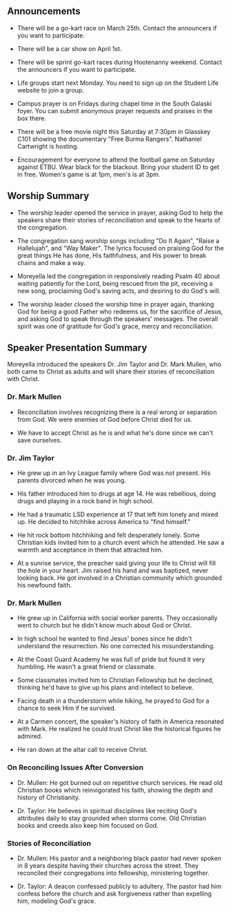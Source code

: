 

## Announcements

- There will be a go-kart race on March 25th. Contact the announcers if you want to participate.

- There will be a car show on April 1st. 

- There will be sprint go-kart races during Hootenanny weekend. Contact the announcers if you want to participate.

- Life groups start next Monday. You need to sign up on the Student Life website to join a group. 

- Campus prayer is on Fridays during chapel time in the South Galaski foyer. You can submit anonymous prayer requests and praises in the box there. 

- There will be a free movie night this Saturday at 7:30pm in Glasskey C101 showing the documentary "Free Burma Rangers". Nathaniel Cartwright is hosting.

- Encouragement for everyone to attend the football game on Saturday against ETBU. Wear black for the blackout. Bring your student ID to get in free. Women's game is at 1pm, men's is at 3pm.


## Worship Summary

- The worship leader opened the service in prayer, asking God to help the speakers share their stories of reconciliation and speak to the hearts of the congregation. 

- The congregation sang worship songs including "Do It Again", "Raise a Hallelujah", and "Way Maker". The lyrics focused on praising God for the great things He has done, His faithfulness, and His power to break chains and make a way.

- Moreyella led the congregation in responsively reading Psalm 40 about waiting patiently for the Lord, being rescued from the pit, receiving a new song, proclaiming God's saving acts, and desiring to do God's will. 

- The worship leader closed the worship time in prayer again, thanking God for being a good Father who redeems us, for the sacrifice of Jesus, and asking God to speak through the speakers' messages. The overall spirit was one of gratitude for God's grace, mercy and reconciliation.


## Speaker Presentation Summary

Moreyella introduced the speakers Dr. Jim Taylor and Dr. Mark Mullen, who both came to Christ as adults and will share their stories of reconciliation with Christ. 

### Dr. Mark Mullen

- Reconciliation involves recognizing there is a real wrong or separation from God. We were enemies of God before Christ died for us. 

- We have to accept Christ as he is and what he's done since we can't save ourselves.

### Dr. Jim Taylor

- He grew up in an Ivy League family where God was not present. His parents divorced when he was young. 

- His father introduced him to drugs at age 14. He was rebellious, doing drugs and playing in a rock band in high school. 

- He had a traumatic LSD experience at 17 that left him lonely and mixed up. He decided to hitchhike across America to "find himself."

- He hit rock bottom hitchhiking and felt desperately lonely. Some Christian kids invited him to a church event which he attended. He saw a warmth and acceptance in them that attracted him.

- At a sunrise service, the preacher said giving your life to Christ will fill the hole in your heart. Jim raised his hand and was baptized, never looking back. He got involved in a Christian community which grounded his newfound faith.

### Dr. Mark Mullen

- He grew up in California with social worker parents. They occasionally went to church but he didn't know much about God or Christ. 

- In high school he wanted to find Jesus' bones since he didn't understand the resurrection. No one corrected his misunderstanding.

- At the Coast Guard Academy he was full of pride but found it very humbling. He wasn't a great friend or classmate.

- Some classmates invited him to Christian Fellowship but he declined, thinking he'd have to give up his plans and intellect to believe.

- Facing death in a thunderstorm while hiking, he prayed to God for a chance to seek Him if he survived.

- At a Carmen concert, the speaker's history of faith in America resonated with Mark. He realized he could trust Christ like the historical figures he admired.

- He ran down at the altar call to receive Christ.

### On Reconciling Issues After Conversion

- Dr. Mullen: He got burned out on repetitive church services. He read old Christian books which reinvigorated his faith, showing the depth and history of Christianity.

- Dr. Taylor: He believes in spiritual disciplines like reciting God's attributes daily to stay grounded when storms come. Old Christian books and creeds also keep him focused on God. 

### Stories of Reconciliation

- Dr. Mullen: His pastor and a neighboring black pastor had never spoken in 8 years despite having their churches across the street. They reconciled their congregations into fellowship, ministering together.

- Dr. Taylor: A deacon confessed publicly to adultery. The pastor had him confess before the church and ask forgiveness rather than expelling him, modeling God's grace.